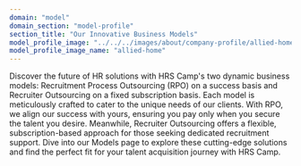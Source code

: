 ```yaml
---
domain: "model"
domain_section: "model-profile"
section_title: "Our Innovative Business Models"
model_profile_image: "../../../images/about/company-profile/allied-home.jpg"
model_profile_image_name: "allied-home"
---
```


Discover the future of HR solutions with HRS Camp's two dynamic business models: Recruitment Process Outsourcing (RPO) on a success basis and Recruiter Outsourcing on a fixed subscription basis. Each model is meticulously crafted to cater to the unique needs of our clients. With RPO, we align our success with yours, ensuring you pay only when you secure the talent you desire. Meanwhile, Recruiter Outsourcing offers a flexible, subscription-based approach for those seeking dedicated recruitment support. Dive into our Models page to explore these cutting-edge solutions and find the perfect fit for your talent acquisition journey with HRS Camp.
